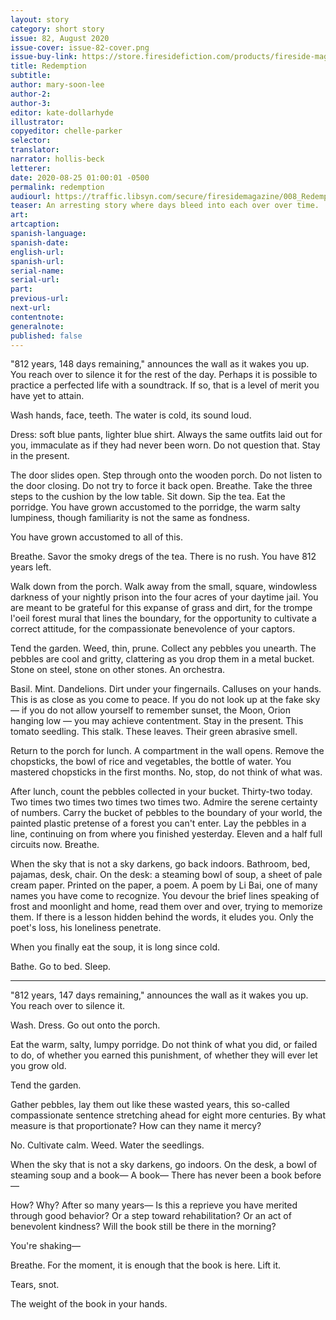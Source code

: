 ```yaml
---
layout: story
category: short story
issue: 82, August 2020
issue-cover: issue-82-cover.png
issue-buy-link: https://store.firesidefiction.com/products/fireside-magazine-issue-82-august-2020
title: Redemption
subtitle:
author: mary-soon-lee
author-2:
author-3:
editor: kate-dollarhyde
illustrator:
copyeditor: chelle-parker
selector:
translator:
narrator: hollis-beck
letterer:
date: 2020-08-25 01:00:01 -0500
permalink: redemption
audiourl: https://traffic.libsyn.com/secure/firesidemagazine/008_Redemption.mp3
teaser: An arresting story where days bleed into each over over time.
art:
artcaption:
spanish-language:
spanish-date:
english-url:
spanish-url:
serial-name:
serial-url:
part:
previous-url:
next-url:
contentnote:
generalnote:
published: false
---
```


"812 years, 148 days remaining," announces the wall as it wakes you up. You reach over to silence it for the rest of the day. Perhaps it is possible to practice a perfected life with a soundtrack. If so, that is a level of merit you have yet to attain.

Wash hands, face, teeth. The water is cold, its sound loud.

Dress: soft blue pants, lighter blue shirt. Always the same outfits laid out for you, immaculate as if they had never been worn. Do not question that. Stay in the present.

The door slides open. Step through onto the wooden porch. Do not listen to the door closing. Do not try to force it back open. Breathe. Take the three steps to the cushion by the low table. Sit down. Sip the tea. Eat the porridge. You have grown accustomed to the porridge, the warm salty lumpiness, though familiarity is not the same as fondness.

You have grown accustomed to all of this.

Breathe. Savor the smoky dregs of the tea. There is no rush. You have 812 years left.

Walk down from the porch. Walk away from the small, square, windowless darkness of your nightly prison into the four acres of your daytime jail. You are meant to be grateful for this expanse of grass and dirt, for the trompe l'oeil forest mural that lines the boundary, for the opportunity to cultivate a correct attitude, for the compassionate benevolence of your captors.

Tend the garden. Weed, thin, prune. Collect any pebbles you unearth. The pebbles are cool and gritty, clattering as you drop them in a metal bucket. Stone on steel, stone on other stones. An orchestra.

Basil. Mint. Dandelions. Dirt under your fingernails. Calluses on your hands. This is as close as you come to peace. If you do not look up at the fake sky — if you do not allow yourself to remember sunset, the Moon, Orion hanging low — you may achieve contentment. Stay in the present. This tomato seedling. This stalk. These leaves. Their green abrasive smell.

Return to the porch for lunch. A compartment in the wall opens. Remove the chopsticks, the bowl of rice and vegetables, the bottle of water. You mastered chopsticks in the first months. No, stop, do not think of what was.

After lunch, count the pebbles collected in your bucket. Thirty-two today. Two times two times two times two times two. Admire the serene certainty of numbers. Carry the bucket of pebbles to the boundary of your world, the painted plastic pretense of a forest you can't enter. Lay the pebbles in a line, continuing on from where you finished yesterday. Eleven and a half full circuits now. Breathe.

When the sky that is not a sky darkens, go back indoors. Bathroom, bed, pajamas, desk, chair. On the desk: a steaming bowl of soup, a sheet of pale cream paper. Printed on the paper, a poem. A poem by Li Bai, one of many names you have come to recognize. You devour the brief lines speaking of frost and moonlight and home, read them over and over, trying to memorize them. If there is a lesson hidden behind the words, it eludes you. Only the poet's loss, his loneliness penetrate.

When you finally eat the soup, it is long since cold.

Bathe. Go to bed. Sleep.

----

"812 years, 147 days remaining," announces the wall as it wakes you up. You reach over to silence it.

Wash. Dress. Go out onto the porch.

Eat the warm, salty, lumpy porridge. Do not think of what you did, or failed to do, of whether you earned this punishment, of whether they will ever let you grow old.

Tend the garden.

Gather pebbles, lay them out like these wasted years, this so-called compassionate sentence stretching ahead for eight more centuries. By what measure is that proportionate? How can they name it mercy?

No. Cultivate calm. Weed. Water the seedlings.

When the sky that is not a sky darkens, go indoors. On the desk, a bowl of steaming soup and a book— A book— There has never been a book before—

How? Why? After so many years— Is this a reprieve you have merited through good behavior? Or a step toward rehabilitation? Or an act of benevolent kindness? Will the book still be there in the morning?

You're shaking—

Breathe. For the moment, it is enough that the book is here. Lift it.

Tears, snot.

The weight of the book in your hands.
